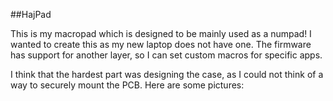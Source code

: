 ##HajPad

This is my macropad which is designed to be mainly used as a numpad!
I wanted to create this as my new laptop does not have one.
The firmware has support for another layer, so I can set custom macros for specific apps.

I think that the hardest part was designing the case, as I could not think of a way to securely mount the PCB. Here are some pictures:

